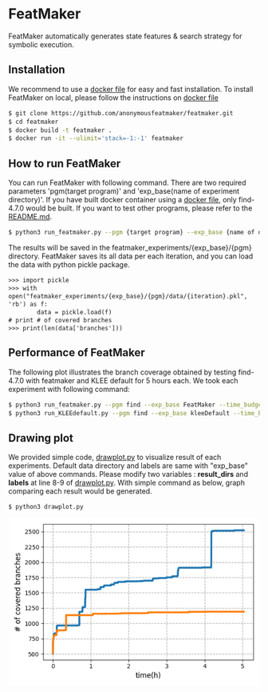 # FeatMaker

FeatMaker automatically generates state features & search strategy for symbolic execution.

## Installation
We recommend to use a [docker file](Dockerfile) for easy and fast installation. To install FeatMaker on local, please follow the instructions on [docker file](Dockerfile)
```bash
$ git clone https://github.com/anonymousfeatmaker/featmaker.git
$ cd featmaker
$ docker build -t featmaker .
$ docker run -it --ulimit='stack=-1:-1' featmaker
```

## How to run FeatMaker
You can run FeatMaker with following command. There are two required parameters 'pgm(target program)' and 'exp_base(name of experiment directory)'. If you have built docker container using a [docker file](Dockerfile), only find-4.7.0 would be built. If you want to test other programs, please refer to the [README.md](benchmarks/README.md). 
```bash
$ python3 run_featmaker.py --pgm {target program} --exp_base {name of directory you want to create}
```
The results will be saved in the featmaker_experiments/{exp_base}/{pgm} directory. FeatMaker saves its all data per each iteration, and you can load the data with python pickle package. 
```
>>> import pickle
>>> with open("featmaker_experiments/{exp_base}/{pgm}/data/{iteration}.pkl", 'rb') as f:
        data = pickle.load(f)
# print # of covered branches
>>> print(len(data['branches']))
```

## Performance of FeatMaker
The following plot illustrates the branch coverage obtained by testing find-4.7.0 with featmaker and KLEE default for 5 hours each. We took each experiment with following command:
```bash
$ python3 run_featmaker.py --pgm find --exp_base FeatMaker --time_budget 18000
$ python3 run_KLEEdefault.py --pgm find --exp_base kleeDefault --time_budget 18000
```

## Drawing plot
We provided simple code, [drawplot.py](drawplot.py) to visualize result of each experiments. Default data directory and labels are same with "exp_base" value of above commands. Please modify two variables : **result_dirs** and **labels** at line 8-9 of [drawplot.py](drawplot.py). With simple command as below, graph comparing each result would be generated.
```bash
$ python3 drawplot.py
```
![find-coverage-comparison](./coverage.png)

